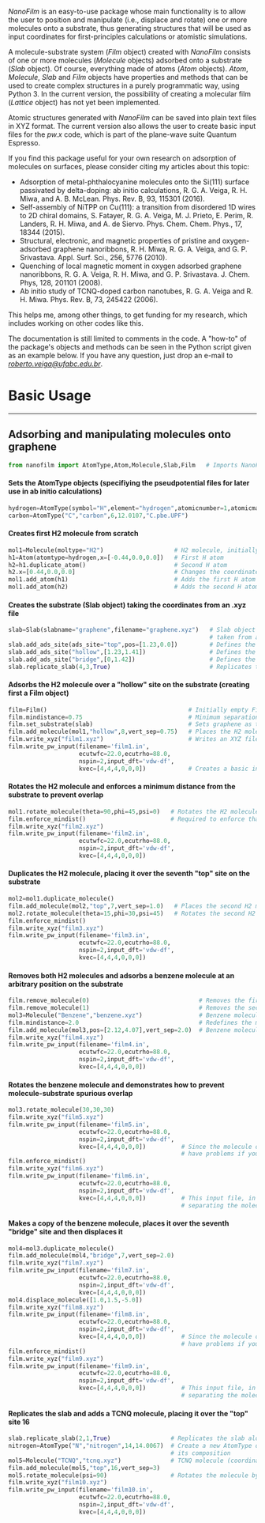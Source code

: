 *NanoFilm* is an easy-to-use package whose main functionality is to allow the user to position 
and manipulate (i.e., displace and rotate) one or more molecules onto a substrate, thus generating 
structures that will be used as input coordinates for first-principles calculations or atomistic 
simulations.

A molecule-substrate system (*Film* object) created with *NanoFilm* consists of one or more molecules 
(*Molecule* objects) adsorbed onto a substrate (*Slab* object). Of course, everything made of atoms 
(*Atom* objects). *Atom*, *Molecule*, *Slab* and *Film* objects have properties and methods that can 
be used to create complex structures in a purely programmatic way, using Python 3. In the current 
version, the possibility of creating a molecular film (*Lattice* object) has not yet been 
implemented.

Atomic structures generated with *NanoFilm* can be saved into plain text files in XYZ format. The 
current version also allows the user to create basic input files for the *pw.x* code, which is 
part of the plane-wave suite Quantum Espresso.

If you find this package useful for your own research on adsorption of molecules on surfaces, please 
consider citing my articles about this topic:

- Adsorption of metal-phthalocyanine molecules onto the Si(111) surface passivated by delta-doping: ab initio calculations, R. G. A. Veiga, R. H. Miwa, and A. B. McLean. Phys. Rev. B, 93, 115301 (2016).
- Self-assembly of NiTPP on Cu(111): a transition from disordered 1D wires to 2D chiral domains, S. Fatayer, R. G. A. Veiga, M. J. Prieto, E. Perim, R. Landers, R. H. Miwa, and A. de Siervo. Phys. Chem. Chem. Phys., 17, 18344 (2015).
- Structural, electronic, and magnetic properties of pristine and oxygen-adsorbed graphene nanoribbons, R. H. Miwa, R. G. A. Veiga, and G. P. Srivastava. Appl. Surf. Sci., 256, 5776 (2010).
- Quenching of local magnetic moment in oxygen adsorbed graphene nanoribbons, R. G. A. Veiga, R. H. Miwa, and G. P. Srivastava. J. Chem. Phys, 128, 201101 (2008).
- Ab initio study of TCNQ-doped carbon nanotubes, R. G. A. Veiga and R. H. Miwa. Phys. Rev. B, 73, 245422 (2006).

This helps me, among other things, to get funding for my research, which includes working on other codes 
like this.

The documentation is still limited to comments in the code. A "how-to" of the package's objects and 
methods can be seen in the Python script given as an example below. If you have any question, just 
drop an e-mail to *roberto.veiga@ufabc.edu.br*.

# Basic Usage

---

## Adsorbing and manipulating molecules onto graphene


```python
from nanofilm import AtomType,Atom,Molecule,Slab,Film   # Imports NanoFilm's modules
```

#### Sets the AtomType objects (specifiying the pseudpotential files for later use in ab initio calculations)


```python
hydrogen=AtomType(symbol="H",element="hydrogen",atomicnumber=1,atomicmass=1.007,pseudopotential="H.pbe.UPF")
carbon=AtomType("C","carbon",6,12.0107,"C.pbe.UPF")
```

#### Creates first H2 molecule from scratch


```python
mol1=Molecule(moltype="H2")                    # H2 molecule, initially empty (no atoms)
h1=Atom(atomtype=hydrogen,x=[-0.44,0.0,0.0])   # First H atom
h2=h1.duplicate_atom()                         # Second H atom
h2.x=[0.44,0.0,0.0]                            # Changes the coordinates of the second H atom
mol1.add_atom(h1)                              # Adds the first H atom to the molecule
mol1.add_atom(h2)                              # Adds the second H atom to the molecule
```

#### Creates the substrate (Slab object) taking the coordinates from an .xyz file


```python
slab=Slab(slabname="graphene",filename="graphene.xyz")   # Slab object (in this case, graphene unit cell, with coordinates
                                                         # taken from an XYZ file)
slab.add_ads_site(ads_site="top",pos=[1.23,0.0])         # Defines the first adsorption site ("top")
slab.add_ads_site("hollow",[1.23,1.41])                  # Defines the second adsorption site ("hollow")            
slab.add_ads_site("bridge",[0,1.42])                     # Defines the third adsorption site ("bridge")
slab.replicate_slab(4,3,True)                            # Replicates the slab in the XY plane, including the adsorption sites
```

#### Adsorbs the H2 molecule over a "hollow" site on the substrate (creating first a Film object)


```python
film=Film()                                        # Initially empty Film object
film.mindistance=0.75                              # Minimum separation between the molecule and the substrate
film.set_substrate(slab)                           # Sets graphene as the substrate
film.add_molecule(mol1,"hollow",8,vert_sep=0.75)   # Places the H2 molecule over the eighth "hollow" site on the substrate
film.write_xyz("film1.xyz")                        # Writes an XYZ file
film.write_pw_input(filename='film1.in',
                    ecutwfc=22.0,ecutrho=88.0,
                    nspin=2,input_dft='vdw-df',
                    kvec=[4,4,4,0,0,0])            # Creates a basic input file for pw.x from Quantum Espresso package
```

#### Rotates the H2 molecule and enforces a minimum distance from the substrate to prevent overlap


```python
mol1.rotate_molecule(theta=90,phi=45,psi=0)   # Rotates the H2 molecule according to the Euler angles theta, phi, and psi
film.enforce_mindist()                        # Required to enforce that the molecule will not be too close to the substrate
film.write_xyz("film2.xyz")
film.write_pw_input(filename='film2.in',
                    ecutwfc=22.0,ecutrho=88.0,
                    nspin=2,input_dft='vdw-df',
                    kvec=[4,4,4,0,0,0])
```

#### Duplicates the H2 molecule, placing it over the seventh "top" site on the substrate


```python
mol2=mol1.duplicate_molecule()
film.add_molecule(mol2,"top",7,vert_sep=1.0)   # Places the second H2 molecule over the first "top" site on the substrate
mol2.rotate_molecule(theta=15,phi=30,psi=45)   # Rotates the second H2 molecule
film.enforce_mindist()
film.write_xyz("film3.xyz")
film.write_pw_input(filename='film3.in',
                    ecutwfc=22.0,ecutrho=88.0,
                    nspin=2,input_dft='vdw-df',
                    kvec=[4,4,4,0,0,0])
```

#### Removes both H2 molecules and adsorbs a benzene molecule at an arbitrary position on the substrate


```python
film.remove_molecule(0)                               # Removes the first H2 molecule, with id=0
film.remove_molecule(1)                               # Removes the second H2 molecule, with id=1
mol3=Molecule("Benzene","benzene.xyz")                # Benzene molecule (coordinates taken from an XYZ file)
film.mindistance=2.0                                  # Redefines the minimum molecule-substrate separation
film.add_molecule(mol3,pos=[2.12,4.07],vert_sep=2.0)  # Benzene molecule is placed at an arbitrary location
film.write_xyz("film4.xyz")
film.write_pw_input(filename='film4.in',
                    ecutwfc=22.0,ecutrho=88.0,
                    nspin=2,input_dft='vdw-df',
                    kvec=[4,4,4,0,0,0])
```

#### Rotates the benzene molecule and demonstrates how to prevent molecule-substrate spurious overlap


```python
mol3.rotate_molecule(30,30,30)
film.write_xyz("film5.xyz")
film.write_pw_input(filename='film5.in',
                    ecutwfc=22.0,ecutrho=88.0,
                    nspin=2,input_dft='vdw-df',
                    kvec=[4,4,4,0,0,0])          # Since the molecule overlaps with the substrate, you will likely to 
                                                 # have problems if you try to run pw.x with this input file
film.enforce_mindist()
film.write_xyz("film6.xyz")
film.write_pw_input(filename='film6.in',
                    ecutwfc=22.0,ecutrho=88.0,
                    nspin=2,input_dft='vdw-df',
                    kvec=[4,4,4,0,0,0])          # This input file, in turn, should work fine, since a minimum distance 
                                                 # separating the molecule and the substrate was enforced
```

#### Makes a copy of the benzene molecule, places it over the seventh "bridge" site and then displaces it


```python
mol4=mol3.duplicate_molecule()
film.add_molecule(mol4,"bridge",7,vert_sep=2.0)
film.write_xyz("film7.xyz")
film.write_pw_input(filename='film7.in',
                    ecutwfc=22.0,ecutrho=88.0,
                    nspin=2,input_dft='vdw-df',
                    kvec=[4,4,4,0,0,0])
mol4.displace_molecule([1.0,1.5,-5.0])
film.write_xyz("film8.xyz")
film.write_pw_input(filename='film8.in',
                    ecutwfc=22.0,ecutrho=88.0,
                    nspin=2,input_dft='vdw-df',
                    kvec=[4,4,4,0,0,0])          # Since the molecule overlaps with the substrate, you will likely to 
                                                 # have problems if you try to run pw.x with this input file
film.enforce_mindist()
film.write_xyz("film9.xyz")                      
film.write_pw_input(filename='film9.in',
                    ecutwfc=22.0,ecutrho=88.0,
                    nspin=2,input_dft='vdw-df',
                    kvec=[4,4,4,0,0,0])          # This input file, in turn, should work fine, since a minimum distance 
                                                 # separating the molecule and the substrate was enforced
```

#### Replicates the slab and adds a TCNQ molecule, placing it over the "top" site 16


```python
slab.replicate_slab(2,1,True)                 # Replicates the slab along X direction, including the adsorption sites
nitrogen=AtomType("N","nitrogen",14,14.0067)  # Create a new AtomType object, for nitrogen, since TCNQ has nitrogen in 
                                              # its composition
mol5=Molecule("TCNQ","tcnq.xyz")              # TCNQ molecule (coordinates taken from an XYZ file)
film.add_molecule(mol5,"top",16,vert_sep=3)
mol5.rotate_molecule(psi=90)                  # Rotates the molecule by 90 degrees around the Z axis
film.write_xyz("film10.xyz")
film.write_pw_input(filename='film10.in',
                    ecutwfc=22.0,ecutrho=88.0,
                    nspin=2,input_dft='vdw-df',
                    kvec=[4,4,4,0,0,0])
```


```python

```

